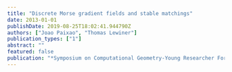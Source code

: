```yaml
---
title: "Discrete Morse gradient fields and stable matchings"
date: 2013-01-01
publishDate: 2019-08-25T18:02:41.944790Z
authors: ["Joao Paixao", "Thomas Lewiner"]
publication_types: ["1"]
abstract: ""
featured: false
publication: "*Symposium on Computational Geometry-Young Researcher Forum*"
---
```


